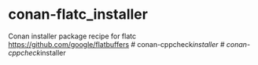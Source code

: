 # conan-flatc_installer
Conan installer package recipe for flatc https://github.com/google/flatbuffers
#   c o n a n - c p p c h e c k _ i n s t a l l e r  
 #   c o n a n - c p p c h e c k _ i n s t a l l e r  
 